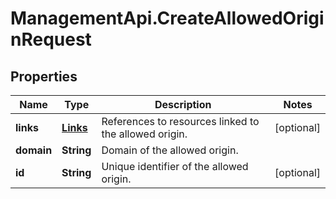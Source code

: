 # ManagementApi.CreateAllowedOriginRequest

## Properties

Name | Type | Description | Notes
------------ | ------------- | ------------- | -------------
**links** | [**Links**](Links.md) | References to resources linked to the allowed origin. | [optional] 
**domain** | **String** | Domain of the allowed origin. | 
**id** | **String** | Unique identifier of the allowed origin. | [optional] 


